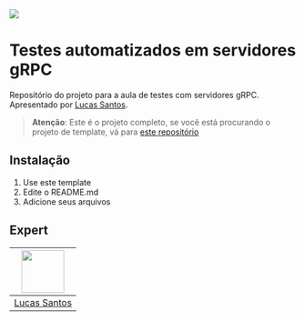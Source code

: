 <img src="https://storage.googleapis.com/golden-wind/experts-club/capa-github.svg" />

# Testes automatizados em servidores gRPC

Repositório do projeto para a aula de testes com servidores gRPC. Apresentado por [Lucas Santos][1].

> __Atenção__: Este é o projeto completo, se você está procurando o projeto de template, vá para [este repositório](https://github.com/rocketseat-experts-club/grpc-server-test-template)

## Instalação

1. Use este template
2. Edite o README.md
3. Adicione seus arquivos

## Expert

| [<img src="https://github.com/khaosdoctor.png" width="75px;"/>][1] |
| :-: |
|[Lucas Santos][1]|

[1]: https://lsantos.dev
